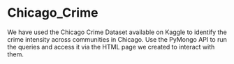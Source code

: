# Chicago_Crime
We have used the Chicago Crime Dataset available on Kaggle to identify the crime intensity across communities in Chicago.
Use the PyMongo API to run the queries and access it via the HTML page we created to interact with them.
